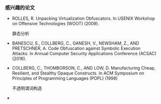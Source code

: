 



### 感兴趣的论文

* ROLLES, R. Unpacking Virtualization Obfuscators. In USENIX
  Workshop on Offensive Technologies (WOOT) (2009).  

  静态分析

* BANESCU, S., COLLBERG, C., GANESH, V., NEWSHAM, Z.,
  AND PRETSCHNER, A. Code Obfuscation against Symbolic Execution Attacks. In Annual Computer Security Applications Conference (ACSAC) (2016).  

* COLLBERG, C., THOMBORSON, C., AND LOW, D. Manufacturing Cheap, Resilient, and Stealthy Opaque Constructs. In ACM
  Symposium on Principles of Programming Languages (POPL)
  (1998) 

  不透明谓词构造

* 